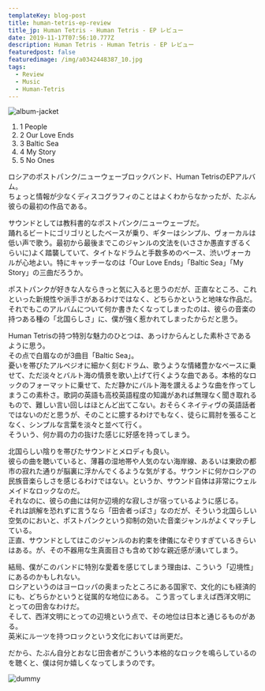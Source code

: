 ```yaml
---
templateKey: blog-post
title: human-tetris-ep-review
title_jp: Human Tetris - Human Tetris - EP レビュー
date: 2019-11-17T07:56:10.777Z
description: Human Tetris - Human Tetris - EP レビュー
featuredpost: false
featuredimage: /img/a0342448387_10.jpg
tags:
  - Review
  - Music
  - Human-Tetris
---
```

![album-jacket](/img/a0342448387_10.jpg)

1. 1 People
1. 2 Our Love Ends
1. 3 Baltic Sea
1. 4 My Story
1. 5 No Ones

ロシアのポストパンク/ニューウェーブロックバンド、Human TetrisのEPアルバム。  
ちょっと情報が少なくディスコグラフィのことはよくわからなかったが、たぶん彼らの最初の作品である。

サウンドとしては教科書的なポストパンク/ニューウェーブだ。  
踊れるビートにゴリゴリとしたベースが乗り、ギターはシンプル、ヴォーカルは低い声で歌う。最初から最後までこのジャンルの文法を(いささか愚直すぎるくらいに)よく踏襲していて、タイトなドラムと手数多めのベース、渋いヴォーカルが心地よい。特にキャッチーなのは「Our Love Ends」「Baltic Sea」「My Story」の三曲だろうか。

ポストパンクが好きな人ならきっと気に入ると思うのだが、正直なところ、これといった新規性や派手さがあるわけではなく、どちらかというと地味な作品だ。それでもこのアルバムについて何か書きたくなってしまったのは、彼らの音楽の持つある種の「北国らしさ」に、僕が強く惹かれてしまったからだと思う。

Human Tetrisの持つ特別な魅力のひとつは、あっけからんとした素朴さであるように思う。  
その点で白眉なのが3曲目「Baltic Sea」。  
憂いを帯びたアルペジオに細かく刻むドラム、歌うような情緒豊かなベースに乗せて、ただ淡々とバルト海の情景を歌い上げて行くような曲である。本格的なロックのフォーマットに乗せて、ただ静かにバルト海を讃えるような曲を作ってしまうこの素朴さ。歌詞の英語も高校英語程度の知識があれば無理なく聞き取れるもので、難しい言い回しはほとんど出てこない。おそらくネイティヴの英語話者ではないのだと思うが、そのことに臆するわけでもなく、徒らに肩肘を張ることなく、シンプルな言葉を淡々と並べて行く。  
そういう、何か肩の力の抜けた感じに好感を持ってしまう。

北国らしい陰りを帯びたサウンドとメロディも良い。  
彼らの曲を聴いていると、薄暮の湿地帯や人気のない海岸線、あるいは東欧の都市の寂れた通りが脳裏に浮かんでくるような気がする。サウンドに何かロシアの民族音楽らしさを感じるわけではない。というか、サウンド自体は非常にウェルメイドなロックなのだ。  
それなのに、彼らの曲には何か辺境的な寂しさが宿っているように感じる。  
それは誤解を恐れずに言うなら「田舎者っぽさ」なのだが、そういう北国らしい空気のにおいと、ポストパンクという抑制の効いた音楽ジャンルがよくマッチしている。  
正直、サウンドとしてはこのジャンルのお約束を律儀になぞりすぎているきらいはある。が、その不器用な生真面目さも含めて妙な親近感が湧いてしまう。

結局、僕がこのバンドに特別な愛着を感じてしまう理由は、こういう「辺境性」にあるのかもしれない。  
ロシアというのはヨーロッパの奥まったところにある国家で、文化的にも経済的にも、どちらかというと従属的な地位にある。
こう言ってしまえば西洋文明にとっての田舎なわけだ。  
そして、西洋文明にとっての辺境という点で、その地位は日本と通じるものがある。  
英米にルーツを持つロックという文化においては尚更だ。

だから、たぶん自分とおなじ田舎者がこういう本格的なロックを鳴らしているのを聴くと、僕は何か嬉しくなってしまうのです。

![dummy](/img/dummy.png)
